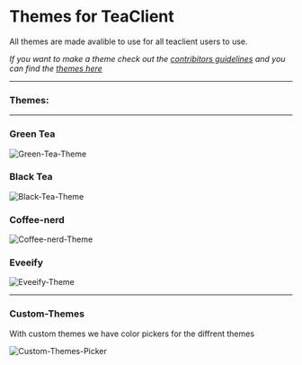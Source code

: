 # Themes for TeaClient


All themes are made avalible to use for all teaclient users to use.


*If you want to make a theme check out the [contribitors guidelines](https://teaclient.netr/docs/contibute) and you can find the [themes here]()*


---
### Themes:

---

### Green Tea



![Green-Tea-Theme]()

### Black Tea

![Black-Tea-Theme]()


### Coffee-nerd 

![Coffee-nerd-Theme]()


### Eveeify

![Eveeify-Theme]()


---


### Custom-Themes

With custom themes we have color pickers for the diffrent themes 


![Custom-Themes-Picker]()